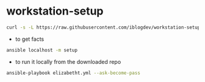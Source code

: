# workstation-setup

```bash
curl -s -L https://raw.githubusercontent.com/iblogdev/workstation-setup/main/bootstrap.sh | bash
```

* to get facts

```bash
ansible localhost -m setup
```

* to run it locally from the downloaded repo

```bash
ansible-playbook elizabetht.yml --ask-become-pass
```

